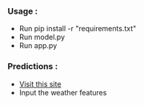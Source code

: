 ### Usage : 
* Run pip install -r "requirements.txt"
* Run model.py
* Run app.py

### Predictions : 
* [Visit this site](https://delhi-weather-rain-predictor.streamlit.app/)
* Input the weather features
